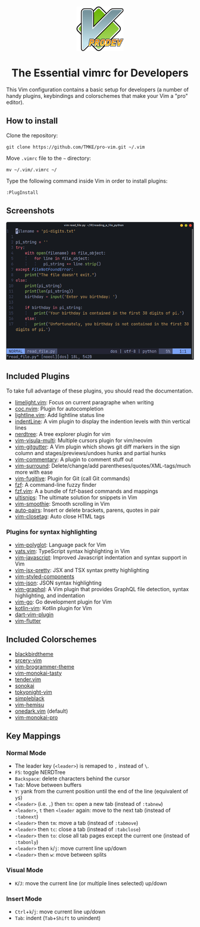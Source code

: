 <p align=center>
	<img src="logo.png" width=25%>
</p>

<h1 align="center">The Essential vimrc for Developers</h1>

This Vim configuration contains a basic setup for developers (a number of handy plugins, keybindings and colorschemes that make your Vim a "pro" editor).
## How to install
Clone the repository:
```
git clone https://github.com/TMKE/pro-vim.git ~/.vim
```
Move `.vimrc` file to the `~` directory:
```
mv ~/.vim/.vimrc ~/
```
Type the following command inside Vim in order to install plugins:
```
:PlugInstall
```
## Screenshots
<img src="Screenshot_3.png">

## Included Plugins
To take full advantage of these plugins, you should read the documentation.
- [limelight.vim](https://github.com/junegunn/limelight.vim): Focus on current paragraphe when writing
- [coc.nvim](https://github.com/neoclide/coc.nvim): Plugin for autocompletion
- [lightline.vim](https://github.com/itchyny/lightline.vim): Add lightline status line
- [indentLine](https://github.com/Yggdroot/indentLine): A vim plugin to display the indention levels with thin vertical lines
- [nerdtree](https://github.com/preservim/nerdtree): A tree explorer plugin for vim
- [vim-visula-multi](https://github.com/mg979/vim-visual-multi): Multiple cursors plugin for vim/neovim
- [vim-gitgutter](https://github.com/airblade/vim-gitgutter): A Vim plugin which shows git diff markers in the sign column and stages/previews/undoes hunks and partial hunks
- [vim-commentary](https://github.com/tpope/vim-commentary): A plugin to comment stuff out
- [vim-surround](https://github.com/tpope/vim-surround): Delete/change/add parentheses/quotes/XML-tags/much more with ease
- [vim-fugitive](https://github.com/tpope/vim-fugitive): Plugin for Git (call Git commands)
- [fzf](https://github.com/junegunn/fzf): A command-line fuzzy finder
- [fzf.vim](https://github.com/junegunn/fzf.vim): A a bundle of fzf-based commands and mappings
- [ultisnips](https://github.com/SirVer/ultisnips): The ultimate solution for snippets in Vim
- [vim-smoothie](https://github.com/psliwka/vim-smoothie): Smooth scrolling in Vim
- [auto-pairs](https://github.com/jiangmiao/auto-pairs): Insert or delete brackets, parens, quotes in pair
- [vim-closetag](https://github.com/alvan/vim-closetag): Auto close HTML tags
### Plugins for syntax highlighting
- [vim-polyglot](https://github.com/sheerun/vim-polyglot): Language pack for Vim
- [yats.vim](https://github.com/HerringtonDarkholme/yats.vim): TypeScript syntax highlighting in Vim
- [vim-javascript](https://github.com/pangloss/vim-javascript): Improved Javascript indentation and syntax support in Vim
- [vim-jsx-pretty](https://github.com/MaxMEllon/vim-jsx-pretty): JSX and TSX syntax pretty highlighting
- [vim-styled-components](https://github.com/styled-components/vim-styled-components)
- [vim-json](https://github.com/elzr/vim-json): JSON syntax highlighting
- [vim-graphql](https://github.com/jparise/vim-graphql): A Vim plugin that provides GraphQL file detection, syntax highlighting, and indentation
- [vim-go](https://github.com/fatih/vim-go): Go development plugin for Vim 
- [kotlin-vim](https://github.com/udalov/kotlin-vim): Kotlin plugin for Vim
- [dart-vim-plugin](https://github.com/dart-lang/dart-vim-plugin)
- [vim-flutter](https://github.com/thosakwe/vim-flutter)
## Included Colorschemes
- [blackbirdtheme](https://github.com/blackbirdtheme/vim)
- [srcery-vim](https://github.com/srcery-colors/srcery-vim)
- [vim-brogrammer-theme](https://github.com/marciomazza/vim-brogrammer-theme)
- [vim-monokai-tasty](https://github.com/patstockwell/vim-monokai-tasty)
- [tender.vim](https://github.com/jacoborus/tender.vim)
- [sonokai](https://github.com/sainnhe/sonokai)
- [tokyonight-vim](https://github.com/ghifarit53/tokyonight-vim) 
- [simpleblack](https://github.com/lucasprag/simpleblack) 
- [vim-hemisu](https://github.com/noahfrederick/vim-hemisu)
- [onedark.vim](https://github.com/joshdick/onedark.vim) (default)
- [vim-monokai-pro](https://github.com/phanviet/vim-monokai-pro)
## Key Mappings
### Normal Mode
- The leader key (`<leader>`) is remaped to `,` instead of `\`.
- `F5`: toggle NERDTree
- `Backspace`: delete characters behind the cursor
- `Tab`: Move between buffers
- `Y`: yank from the current position until the end of the line (equivalent of `y$`)
- `<leader>` (i.e. `,`) then `tn`: open a new tab (instead of `:tabnew`)
- `<leader>`, `t` then `<leader` again: move to the next tab (instead of `:tabnext`)
- `<leader>` then `tm`: move a tab (instead of `:tabmove`)
- `<leader>` then `tc`: close a tab (instead of `:tabclose`)
- `<leader>` then `to`: close all tab pages except the current one (instead of `:tabonly`)
- `<leader>` then `k`/`j`: move current line up/down
- `<leader>` then `w`: move between splits
### Visual Mode
- `K`/`J`: move the current line (or multiple lines selected) up/down
### Insert Mode
- `Ctrl`+`k`/`j`: move current line up/down
- `Tab`: indent (`Tab`+`Shift` to unindent)
